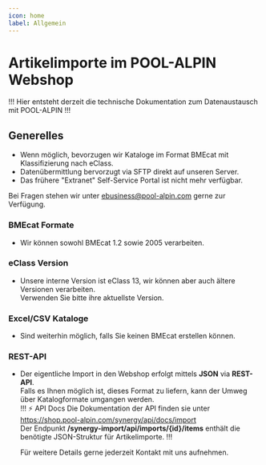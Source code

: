```yaml
---
icon: home
label: Allgemein
---
```

# Artikelimporte im POOL-ALPIN Webshop
!!!
Hier entsteht derzeit die technische Dokumentation zum Datenaustausch mit POOL-ALPIN
!!!

## Generelles

- Wenn möglich, bevorzugen wir Kataloge im Format BMEcat mit Klassifizierung nach eClass.
- Datenübermittlung bervorzugt via SFTP direkt auf unseren Server.
- Das frühere "Extranet" Self-Service Portal ist nicht mehr verfügbar.

Bei Fragen stehen wir unter ebusiness@pool-alpin.com gerne zur Verfügung.

### BMEcat Formate

- Wir können sowohl BMEcat 1.2 sowie 2005 verarbeiten.

### eClass Version

- Unsere interne Version ist eClass 13, wir können aber auch ältere Versionen verarbeiten.  
  Verwenden Sie bitte ihre aktuellste Version.

### Excel/CSV Kataloge

- Sind weiterhin möglich, falls Sie keinen BMEcat erstellen können.

### REST-API

- Der eigentliche Import in den Webshop erfolgt mittels **JSON** via **REST-API**.  
  Falls es Ihnen möglich ist, dieses Format zu liefern, kann der Umweg über Katalogformate umgangen werden.  
  !!! :zap: API Docs
  Die Dokumentation der API finden sie unter https://shop.pool-alpin.com/synergy/api/docs/import  
  Der Endpunkt **/synergy-import/api/imports/{id}/items** enthält die benötigte JSON-Struktur für Artikelimporte.
  !!!
  
  Für weitere Details gerne jederzeit Kontakt mit uns aufnehmen.